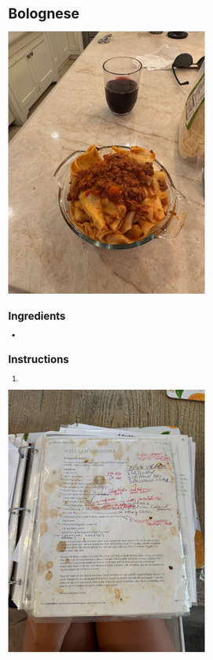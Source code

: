 # Bolognese

<img src="./parpadelle-bolognese.jpeg" alt="Parpadelle Bolognese" width="400" />

## Ingredients

- 

## Instructions

1.  


<img src="./reference-recipe.jpeg" alt="Reference Recipe" width="400" />